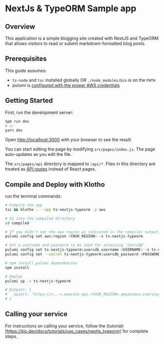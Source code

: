 # NextJs & TypeORM Sample app

## Overview

This application is a simple blogging site created with NextJS and TypeORM that allows visitors to read or submit markdown-formatted blog posts.

## Prerequisites

This guide assumes:
- `ts-node` and `tsc` installed globally OR `./node_modules/bin` is on the `PATH`.
- pulumi is [configured with the proper AWS credentials](https://www.pulumi.com/docs/get-started/aws/begin/#configure-pulumi-to-access-your-aws-account)


## Getting Started

First, run the development server:

```bash
npm run dev
# or
yarn dev
```

Open [http://localhost:3000](http://localhost:3000) with your browser to see the result.

You can start editing the page by modifying `src/pages/index.js`. The page auto-updates as you edit the file.

The `src/pages/api` directory is mapped to `/api/*`. Files in this directory are treated as [API routes](https://nextjs.org/docs/api-routes/introduction) instead of React pages.



## Compile and Deploy with Klotho

run the terminal commands:
```sh
# Compile the app
tsc && klotho . --app ts-nextjs-typeorm -p aws

# Go into the compiled directory
cd compiled

# If you didn't set the aws region as indicated in the compiler output, do that now
pulumi config set aws:region <YOUR_REGION> -s ts-nextjs-typeorm

# Set a username and password to be used for accessing `UsersDB`
pulumi config set ts-nextjs-typeorm:usersdb_username <USERNAME> -s ts-nextjs-typeorm
pulumi config set --secret ts-nextjs-typeorm:usersdb_password <PASSWORD> -s ts-nextjs-typeorm

# npm install pulumi dependencies
npm install

# Deploy
pulumi up -s ts-nextjs-typeorm

# Outputs: {
#   apiUrl: 'https://<...>.execute-api.<YOUR_REGION>.amazonaws.com/stage/'
# }

```

## Calling your service

For instructions on calling your service, follow the (tutorial)[https://klo.dev/docs/tutorials/use_cases/nextjs_typeorm] for complete steps.